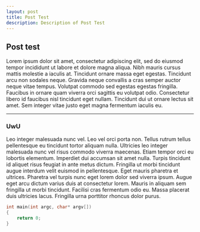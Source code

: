 ```yaml
---
layout: post
title: Post Test
description: Description of Post Test
---
```


## Post test

Lorem ipsum dolor sit amet, consectetur adipiscing elit, sed do eiusmod tempor incididunt ut labore et dolore magna aliqua. Nibh mauris cursus mattis molestie a iaculis at. Tincidunt ornare massa eget egestas. Tincidunt arcu non sodales neque. Gravida neque convallis a cras semper auctor neque vitae tempus. Volutpat commodo sed egestas egestas fringilla. Faucibus in ornare quam viverra orci sagittis eu volutpat odio. Consectetur libero id faucibus nisl tincidunt eget nullam. Tincidunt dui ut ornare lectus sit amet. Sem integer vitae justo eget magna fermentum iaculis eu.


---


### UwU

Leo integer malesuada nunc vel. Leo vel orci porta non. Tellus rutrum tellus pellentesque eu tincidunt tortor aliquam nulla. Ultricies leo integer malesuada nunc vel risus commodo viverra maecenas. Etiam tempor orci eu lobortis elementum. Imperdiet dui accumsan sit amet nulla. Turpis tincidunt id aliquet risus feugiat in ante metus dictum. Fringilla ut morbi tincidunt augue interdum velit euismod in pellentesque. Eget mauris pharetra et ultrices. Pharetra vel turpis nunc eget lorem dolor sed viverra ipsum. 
Augue eget arcu dictum varius duis at consectetur lorem. Mauris in aliquam sem fringilla ut morbi tincidunt. Facilisi cras fermentum odio eu. Massa placerat duis ultricies lacus. Fringilla urna porttitor rhoncus dolor purus.


```C
int main(int argc, char* argv[]) 
{
    return 0;
}
```